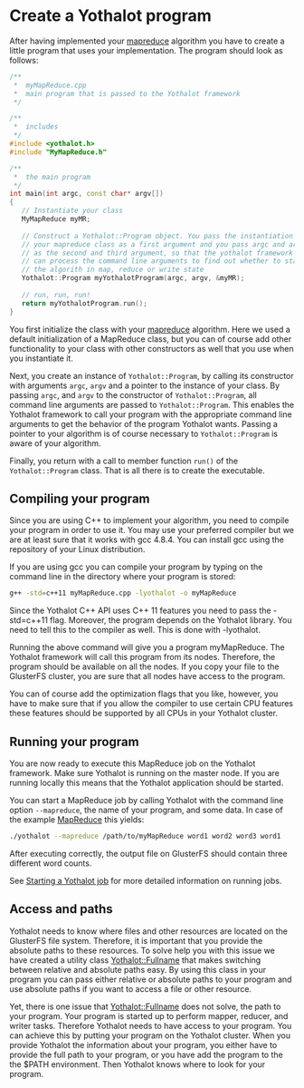 # Create a Yothalot program

After having implemented your [mapreduce](cpp-mapreduce "MapReduce")
algorithm you have to create a little program that uses your implementation. The program should look as follows:


```cpp
/**
 *  myMapReduce.cpp
 *  main program that is passed to the Yothalot framework
 */

/**
 *  includes
 */
#include <yothalot.h>
#include "MyMapReduce.h"

/**
 *  the main program
 */
int main(int argc, const char* argv[])
{
   // Instantiate your class
   MyMapReduce myMR;
   
   // Construct a Yothalot::Program object. You pass the instantiation of
   // your mapreduce class as a first argument and you pass argc and argv
   // as the second and third argument, so that the yothalot framework
   // can process the command line arguments to find out whether to start
   // the algorith in map, reduce or write state
   Yothalot::Program myYothalotProgram(argc, argv, &myMR);
   
   // run, run, run!
   return myYothalotProgram.run();
}
```
You first initialize the class with your [mapreduce](cpp-mapreduce "MapReduce")
algorithm. Here we used a default
initialization of a MapReduce class, but you can of course add other
functionality to your class with other constructors as well that you 
use when you instantiate it.

Next, you create an instance of `Yothalot::Program`, by calling its constructor
with arguments `argc`, `argv` and a pointer to the instance of your class. 
By passing `argc`, and `argv` to the constructor of `Yothalot::Program`,
all command line arguments are passed to `Yothalot::Program`. This enables
the Yothalot framework to call your program with the appropriate command
line arguments to get the behavior of the program Yothalot wants. Passing
a pointer to your algorithm is of course necessary to `Yothalot::Program`
is aware of your algorithm.

Finally, you return with a call to member function `run()` of the `Yothalot::Program`
class. That is all there is to create the executable. 


## Compiling your program

Since you are using C++ to implement your algorithm, you need to compile your program in order to use
it. You may use your preferred compiler but we are at least sure that it
works with gcc 4.8.4. You can install gcc using the repository of your Linux
distribution.

If you are using gcc you can compile your program by typing on the command
line in the directory where your program is stored:

```bash
g++ -std=c++11 myMapReduce.cpp -lyothalot -o myMapReduce
```

Since the Yothalot C++ API uses C++ 11 features you need to pass the -std=c++11
flag. Moreover, the program depends on the Yothalot library. You need to tell this
to the compiler as well. This is done with -lyothalot.

Running the above command will give you a program myMapReduce. The Yothalot
framework will call this program from its nodes. Therefore, the program
should be available on all the nodes. If you copy your file to the GlusterFS
cluster, you are sure that all nodes have access to the program.

You can of course add the optimization flags that you like, however, you
have to make sure that if you allow the compiler to use certain CPU features
these features should be supported by all CPUs in your Yothalot cluster.

## Running your program
You are now ready to execute this MapReduce job on the Yothalot framework. Make sure
Yothalot is running on the master node. If you are running locally this means
that the Yothalot application should be started. 

You can start a MapReduce job by calling Yothalot with the command line option `--mapreduce`, the name of your
program, and some data. In case of the example [MapReduce](cpp-mapreduce "MapReduce") this yields:
```bash
./yothalot --mapreduce /path/to/myMapReduce word1 word2 word3 word1
```
After executing correctly, the output file on GlusterFS should contain three different word counts.

See [Starting a Yothalot job](cpp-start "Start up a job") for more detailed information on running jobs.


## Access and paths

Yothalot needs to know where files and other resources are located on the GlusterFS file system.
Therefore, it is important that you provide the absolute paths to these resources.
To solve help you with this issue we have created a utility class
[Yothalot::Fullname](cpp-fullname "Fullname")
that makes switching between relative and absolute paths easy. By using this
class in your program you can pass either relative or absolute paths to your program and use
absolute paths if you want to access a file or other resource.

Yet, there is one issue that [Yothalot::Fullname](cpp-fullname "Fullname")
does not solve, the path to your program. Your program is started up to perform
mapper, reducer, and writer tasks. Therefore Yothalot needs to have access
to your program. You can achieve this by putting your program on the Yothalot cluster.
When you provide Yothalot the information about your program, you either have
to provide the full path to your program, or you have add the program to the
the $PATH environment. Then Yothalot knows where to look for your program.
